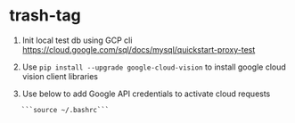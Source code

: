 # trash-tag

1. Init local test db using GCP cli
  https://cloud.google.com/sql/docs/mysql/quickstart-proxy-test
  
2. Use ```pip install --upgrade google-cloud-vision``` to install google cloud vision client libraries

3. Use below to add Google API credentials to activate cloud requests
```echo 'export GOOGLE_APPLICATION_CREDENTIALS=./key.json' >> ~/.bashrc
   ```source ~/.bashrc```

